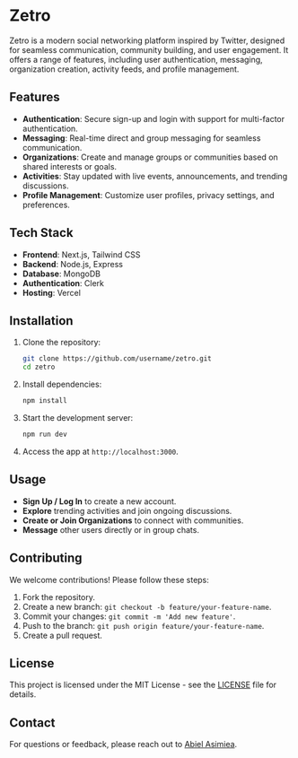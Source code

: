# Zetro

Zetro is a modern social networking platform inspired by Twitter, designed for seamless communication, community building, and user engagement. It offers a range of features, including user authentication, messaging, organization creation, activity feeds, and profile management.

## Features

- **Authentication**: Secure sign-up and login with support for multi-factor authentication.
- **Messaging**: Real-time direct and group messaging for seamless communication.
- **Organizations**: Create and manage groups or communities based on shared interests or goals.
- **Activities**: Stay updated with live events, announcements, and trending discussions.
- **Profile Management**: Customize user profiles, privacy settings, and preferences.

## Tech Stack

- **Frontend**: Next.js, Tailwind CSS
- **Backend**: Node.js, Express
- **Database**: MongoDB
- **Authentication**: Clerk
- **Hosting**: Vercel

## Installation

1. Clone the repository:
   ```bash
   git clone https://github.com/username/zetro.git
   cd zetro
   ```

2. Install dependencies:
   ```bash
   npm install
   ```

  

3. Start the development server:
   ```bash
   npm run dev
   ```

4. Access the app at `http://localhost:3000`.

## Usage

- **Sign Up / Log In** to create a new account.
- **Explore** trending activities and join ongoing discussions.
- **Create or Join Organizations** to connect with communities.
- **Message** other users directly or in group chats.

## Contributing

We welcome contributions! Please follow these steps:

1. Fork the repository.
2. Create a new branch: `git checkout -b feature/your-feature-name`.
3. Commit your changes: `git commit -m 'Add new feature'`.
4. Push to the branch: `git push origin feature/your-feature-name`.
5. Create a pull request.

## License

This project is licensed under the MIT License - see the [LICENSE](LICENSE) file for details.

## Contact

For questions or feedback, please reach out to [Abiel Asimiea](mailto:dbestabi28@gmail.com).
